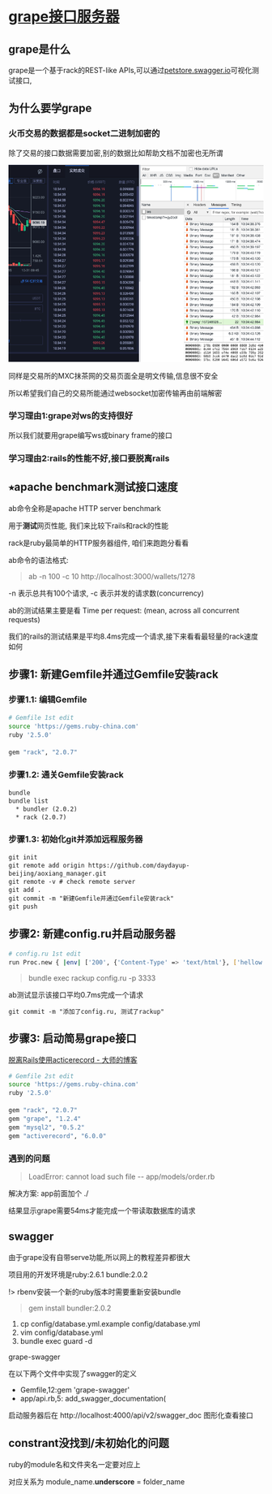 # [grape接口服务器](/2019/11_1/grape.md)

## grape是什么

grape是一个基于rack的REST-like APIs,可以通过[petstore.swagger.io](http://petstore.swagger.io/#/)可视化测试接口,

## 为什么要学grape

### 火币交易的数据都是socket二进制加密的

除了交易的接口数据需要加密,别的数据比如帮助文档不加密也无所谓

![火币网的ws数据加密](grape.png "火币网的ws数据加密")

同样是交易所的MXC抹茶网的交易页面全是明文传输,信息很不安全

所以希望我们自己的交易所能通过websocket加密传输再由前端解密

### 学习理由1:grape对ws的支持很好

所以我们就要用grape编写ws或binary frame的接口

### 学习理由2:rails的性能不好,接口要脱离rails

## ⭑apache benchmark测试接口速度

ab命令全称是apache HTTP server benchmark

用于**测试**网页性能, 我们来比较下rails和rack的性能

rack是ruby最简单的HTTP服务器组件, 咱们来跑跑分看看

ab命令的语法格式:

> ab -n 100 -c 10 http://localhost:3000/wallets/1278

-n 表示总共有100个请求, -c 表示并发的请求数(concurrency)

ab的测试结果主要是看 Time per request: (mean, across all concurrent requests)

我们的rails的测试结果是平均8.4ms完成一个请求,接下来看看最轻量的rack速度如何

## 步骤1: 新建Gemfile并通过Gemfile安装rack

### 步骤1.1: 编辑Gemfile

```bash
# Gemfile 1st edit
source 'https://gems.ruby-china.com'
ruby '2.5.0'

gem "rack", "2.0.7"
```

### 步骤1.2: 通关Gemfile安装rack

```
bundle
bundle list
  * bundler (2.0.2)
  * rack (2.0.7)
```

### 步骤1.3: 初始化git并添加远程服务器

```
git init
git remote add origin https://github.com/daydayup-beijing/aoxiang_manager.git
git remote -v # check remote server
git add .
git commit -m "新建Gemfile并通过Gemfile安装rack"
git push
```

## 步骤2: 新建config.ru并启动服务器

```bash
# config.ru 1st edit
run Proc.new { |env| ['200', {'Content-Type' => 'text/html'}, ['hellow rack']] }  
```

> bundle exec rackup config.ru -p 3333

ab测试显示该接口平均0.7ms完成一个请求

```
git commit -m "添加了config.ru, 测试了rackup"
```

## 步骤3: 启动简易grape接口

[脱离Rails使用acticerecord - 大师的博客](http://siwei.me/blog/posts/origin_from_javaeye_533)

```bash
# Gemfile 2st edit
source 'https://gems.ruby-china.com'
ruby '2.5.0'

gem "rack", "2.0.7"
gem "grape", "1.2.4"
gem "mysql2", "0.5.2"
gem "activerecord", "6.0.0"
```

### 遇到的问题

> LoadError: cannot load such file -- app/models/order.rb

解决方案: app前面加个 ./

结果显示grape需要54ms才能完成一个带读取数据库的请求


## swagger

由于grape没有自带serve功能,所以网上的教程差异都很大

项目用的开发环境是ruby:2.6.1 bundle:2.0.2

!> rbenv安装一个新的ruby版本时需要重新安装bundle

> gem install bundler:2.0.2

1. cp config/database.yml.example config/database.yml
2. vim config/database.yml
3. bundle exec guard -d

<i class="fa fa-hashtag"></i>
grape-swagger

在以下两个文件中实现了swagger的定义

- Gemfile,12:gem 'grape-swagger'
- app/api.rb,5:    add_swagger_documentation(

启动服务器后在 http://localhost:4000/api/v2/swagger_doc 图形化查看接口

## constrant没找到/未初始化的问题

ruby的module名和文件夹名一定要对应上

对应关系为 module_name.**underscore** = folder_name

